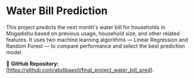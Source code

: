 # Water Bill Prediction

This project predicts the next month's water bill for households in Mogadishu based on previous usage, household size, and other related features. It uses two machine learning algorithms — Linear Regression and Random Forest — to compare performance and select the best prediction model.

🔗 **GitHub Repository:** [https://github.com/abdibaasit/final_project_water_bill_pred].